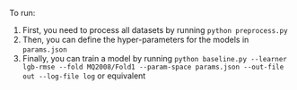 To run:
1. First, you need to process all datasets by running `python preprocess.py`
2. Then, you can define the hyper-parameters for the models in `params.json`
3. Finally, you can train a model by running `python baseline.py --learner lgb-rmse --fold MQ2008/Fold1 --param-space params.json --out-file out --log-file log` or equivalent